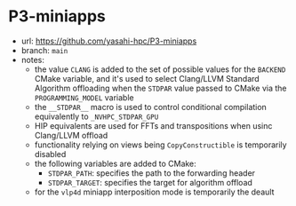 # P3-miniapps

- url: <https://github.com/yasahi-hpc/P3-miniapps>
- branch: `main`
- notes:
  - the value `CLANG` is added to the set of possible values for the `BACKEND`
    CMake variable, and it's used to select Clang/LLVM Standard Algorithm
    offloading when the `STDPAR` value passed to CMake via the
    `PROGRAMMING_MODEL` variable
  - the `__STDPAR__` macro is used to control conditional compilation
    equivalently to `_NVHPC_STDPAR_GPU`
  - HIP equivalents are used for FFTs and transpositions when usinc Clang/LLVM
    offload
  - functionality relying on views being `CopyConstructible` is temporarily
    disabled
  - the following variables are added to CMake:
    - `STDPAR_PATH`: specifies the path to the forwarding header
    - `STDPAR_TARGET`: specifies the target for algorithm offload
  - for the `vlp4d` miniapp interposition mode is temporarily the deault
